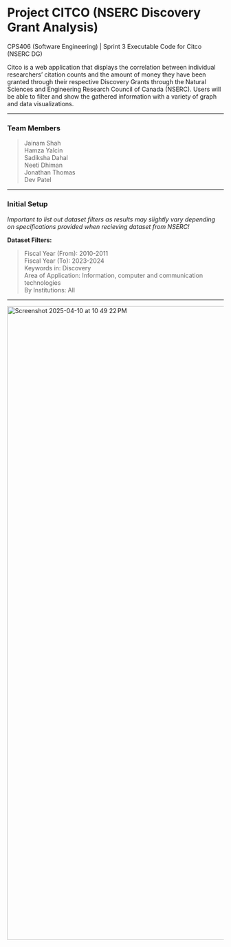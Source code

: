 # Project CITCO (NSERC Discovery Grant Analysis)
CPS406 (Software Engineering) | Sprint 3 Executable Code for Citco (NSERC DG)  

Citco is a web application that displays the correlation between individual
researchers’ citation counts and the amount of money they have been granted through their respective
Discovery Grants through the Natural Sciences and Engineering Research Council of Canada
(NSERC). Users will be able to filter and show the gathered information with a variety of graph and
data visualizations.

---

### Team Members
>Jainam Shah  
>Hamza Yalcin  
>Sadiksha Dahal  
>Neeti Dhiman  
>Jonathan Thomas   
>Dev Patel  

---

### Initial Setup

*Important to list out dataset filters as results may slightly vary depending on specifications provided when recieving dataset from NSERC!*

**Dataset Filters:**
> Fiscal Year (From): 2010-2011  
> Fiscal Year (To): 2023-2024  
> Keywords in: Discovery  
> Area of Application: Information, computer and communication technologies  
> By Institutions: All
>
> 

---

<img width="1470" alt="Screenshot 2025-04-10 at 10 49 22 PM" src="https://github.com/user-attachments/assets/95b3b557-29d6-4b8f-8019-7bab718bb1bd" />
